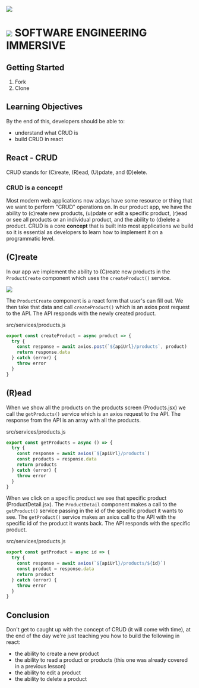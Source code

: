 ![](https://git.generalassemb.ly/bruno/assets/blob/master/products-localStorage.gif)

# ![](https://ga-dash.s3.amazonaws.com/production/assets/logo-9f88ae6c9c3871690e33280fcf557f33.png) SOFTWARE ENGINEERING IMMERSIVE

## Getting Started

1. Fork
2. Clone

## Learning Objectives

By the end of this, developers should be able to:

- understand what CRUD is
- build CRUD in react

## React - CRUD

CRUD stands for (C)reate, (R)ead, (U)pdate, and (D)elete. 

### CRUD is a concept!

Most modern web applications now adays have some resource or thing that we want to perform "CRUD" operations on. In our product app, we have the ability to (c)reate new products, (u)pdate or edit a specific product, (r)ead or see all products or an individual product, and the ability to (d)elete a product. CRUD is a core **concept** that is built into most applications we build so it is essential as developers to learn how to implement it on a programmatic level.

## (C)reate

In our app we implement the ability to (C)reate new products in the `ProductCreate` component which uses the `createProduct()` service.

![](https://git.generalassemb.ly/bruno/assets/blob/master/ProductCreate.gif)

The `ProductCreate` component is a react form that user's can fill out. We then take that data and call `createProduct()` which is an axios post request to the API. The API responds with the newly created product.


src/services/products.js
```js
export const createProduct = async product => {
  try {
    const response = await axios.post(`${apiUrl}/products`, product)
    return response.data
  } catch (error) {
    throw error
  }
}
```

## (R)ead

When we show all the products on the products screen (Products.jsx) we call the `getProducts()` service which is an axios request to the API. The response from the API is an array with all the products.

src/services/products.js
```js
export const getProducts = async () => {
  try {
    const response = await axios(`${apiUrl}/products`)
    const products = response.data
    return products
  } catch (error) {
    throw error
  }
}
```

When we click on a specific product we see that specific product (ProductDetail.jsx). The `ProductDetail` component makes a call to the `getProduct()` service passing in the id of the specific product it wants to see. The `getProduct()` service makes an axios call to the API with the specific id of the product it wants back. The API responds with the specific product.

src/services/products.js
```js
export const getProduct = async id => {
  try {
    const response = await axios(`${apiUrl}/products/${id}`)
    const product = response.data
    return product
  } catch (error) {
    throw error
  }
}
```

## Conclusion

Don't get to caught up with the concept of CRUD (it will come with time), at the end of the day we're just teaching you how to build the following in react:

- the ability to create a new product
- the ability to read a product or products (this one was already covered in a previous lesson)
- the ability to edit a product
- the ability to delete a product
